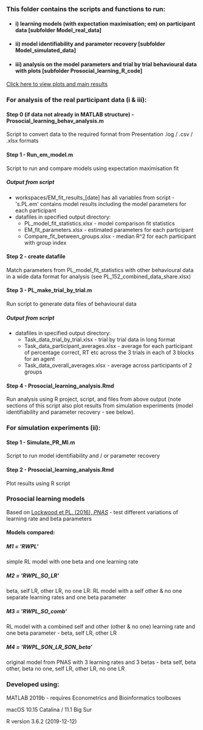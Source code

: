 ### This folder contains the scripts and functions to run:

- #### i) learning models (with expectation maximisation; em) on participant data [subfolder Model_real_data]
- #### ii) model identifiability and parameter recovery [subfolder Model_simulated_data]
- #### iii) analysis on the model parameters and trial by trial behavioural data with plots [subfolder Prosocial_learning_R_code]

[Click here to view plots and main results](https://github.com/SDN-lab/Analysis_PL_ageing/blob/master/Prosocial_learning_R_code/Prosocial_learning_analysis.md)

### For analysis of the real participant data (i & iii):

#### Step 0 (if data not already in MATLAB structure) - Prosocial_learning_behav_analysis.m
Script to convert data to the required format from Presentation .log / .csv / .xlsx formats

#### Step 1 - Run_em_model.m 
Script to run and compare models using expectation maximisation fit

##### Output from script
   - workspaces/EM_fit_results_[date] has all variables from script
           - 's.PL.em' contains model results including the model parameters for each participant
   - datafiles in specified output directory:
       - PL_model_fit_statistics.xlsx - model comparison fit statistics
       - EM_fit_parameters.xlsx - estimated parameters for each participant
       - Compare_fit_between_groups.xlsx - median R^2 for each participant with group index

#### Step 2 - create datafile
Match parameters from PL_model_fit_statistics with other behavioural data in a wide data format for analysis (see PL_152_combined_data_share.xlsx)

#### Step 3 - PL_make_trial_by_trial.m 
Run script to generate data files of behavioural data

##### Output from script
   - datafiles in specified output directory:
       - Task_data_trial_by_trial.xlsx - trial by trial data in long format
       - Task_data_participant_averages.xlsx - average for each participant of percentage correct, RT etc across the 3 trials in each of 3 blocks for an agent
       - Task_data_overall_averages.xlsx - average across participants of 2 groups

#### Step 4 - Prosocial_learning_analysis.Rmd
Run analysis using R project, script, and files from above output (note sections of this script also plot results from simulation experiments (model identifiability and parameter recovery - see below).

### For simulation experiments (ii):

#### Step 1 - Simulate_PR_MI.m 
Script to run model identifiability and / or parameter recovery

#### Step 2 - Prosocial_learning_analysis.Rmd 
Plot results using R script

### Prosocial learning models 
Based on [Lockwood et PL. (2016), *PNAS*](https://doi.org/10.1073/pnas.1603198113) - test different variations of learning rate and beta parameters

#### Models compared:
##### M1 = **'RWPL'**
simple RL model with one beta and one learning rate

##### M2 = **'RWPL_SO_LR'**  
beta, self LR, other LR, no one LR: RL model with a self other & no one separate learning rates and one beta parameter

##### M3 = **'RWPL_SO_comb'** 
RL model with a combined self and other (other & no one) learning rate and one beta parameter - beta, self LR, other LR

##### M4 = **'RWPL_SON_LR_SON_beta'**
original model from PNAS with 3 learning rates and 3 betas - beta self, beta other, beta no one, self LR, other LR, no one LR

### Developed using:

MATLAB 2019b - requires Econometrics and Bioinformatics toolboxes

macOS 10.15 Catalina / 11.1 Big Sur

R version 3.6.2 (2019-12-12)
